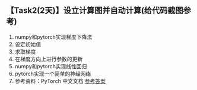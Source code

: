 ## 【Task2(2天)】设立计算图并自动计算(给代码截图参考)
1. numpy和pytorch实现梯度下降法
2. 设定初始值
3. 求取梯度
4. 在梯度方向上进行参数的更新
5. numpy和pytorch实现线性回归 
6. pytorch实现一个简单的神经网络 
7. 参考资料：PyTorch 中文文档
[参考答案](./../参考答案)